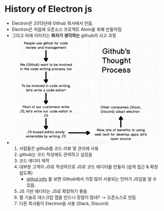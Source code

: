 # History of Electron js

- Electron은 2013년에 Github 회사에서 만듬.
- Electron은 처음에 오픈소스 프로젝트 Atom을 위해 만들어짐
- 그리고 아래 이미지는 **화자가 생각하는** github의 사고 과정
- ![electron-history](./images/electron-history.png)
  1. 사람들은 github를 코드 리뷰 및 관리에 사용
  2. github는 코드 작성에도 관여하고 싶었음
  3. 코드 에디터 제작
  4. 대부분 고객이 JS로 작성하므로 JS로 코드 에디터를 만들자 (쉽게 접근 & 확장 쉽도록)
     - [githut.info](https://githut.info/) 를 보면 Github에서 가장 많이 사용되는 언어가 JS임을 알 수 있음.
  5. JS 기반 에디터는 JS로 확장하기 좋음
  6. 웹 기술로 데스크탑 앱을 만드니 장점이 많네? -> 오픈소스로 만듬
  7. 다른 회사들이 Electron을 사용 (Slack, Discord)